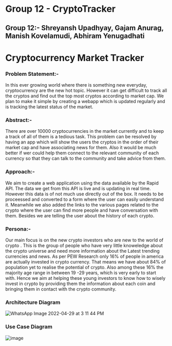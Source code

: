 # Group 12 - CryptoTracker

## Group 12:- Shreyansh Upadhyay, Gajam Anurag, Manish Kovelamudi, Abhiram Yenugadhati

# Cryptocurrency Market Tracker

### Problem Statement:-

In this ever growing world where there is something new everyday, cryptocurrency are the new hot topic. However it can get difficult to track all the cryptos and find out the top most cryptos according to market cap. We plan to make it simple by creating a webapp which is updated regularly and is tracking the latest status of the market.

### Abstract:-

There are over 10000 cryptocurrencies in the market currently and to keep a track of all of them is a tedious task. This problem can be resolved by having an app which will show the users the cryptos in the order of their market cap and have associating news for them. Also it would be much better if wer could help them connect to the relevant community of each currency so that they can talk to the community and take advice from them.

### Approach:-

We aim to create a web application using the data available by the Rapid API. The data we get from this API is live and is updating in real time. However this data is of not much use directly out of the box. It needs to be proceessed and converted to a form where the user can easily understand it. Meanwhile we also added the links to the various pages related to the crypto where the user can find more people and have conversation with them. Besides we are telling the user about the history of each crypto.

### Persona:-

Our main focus is on the new crypto investors who are new to the world of crypto . This is the group of people who have very little knoweledge about the crypto universe and need more information about the Latest trending currencies and news. As per PEW Research only 16% of people in america are actually invested in crypto currency. That means we have about 84% of population yet to realise the potential of crypto. Also among these 16% the majority age range in between 19 -29 years, which is very early to start with. Hence we aim at helping these young investors to know how to wisely invest in crypto by providing them the information about each coin and bringing them in contact with the crypto community.

### Architecture Diagram

![WhatsApp Image 2022-04-29 at 3 11 44 PM](https://user-images.githubusercontent.com/99615170/167502259-ea3fdbfb-397b-40df-8625-c55fe93c0ad5.jpeg)

### Use Case Diagram
![image](https://user-images.githubusercontent.com/99615170/168870246-2983a8eb-c09a-4771-a1bf-9f9e0d46d356.png)



